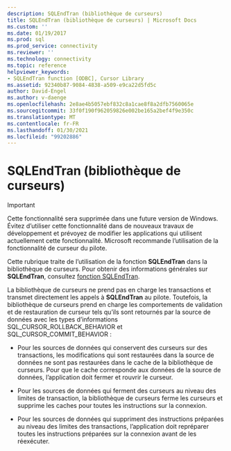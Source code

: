 ```yaml
---
description: SQLEndTran (bibliothèque de curseurs)
title: SQLEndTran (bibliothèque de curseurs) | Microsoft Docs
ms.custom: ''
ms.date: 01/19/2017
ms.prod: sql
ms.prod_service: connectivity
ms.reviewer: ''
ms.technology: connectivity
ms.topic: reference
helpviewer_keywords:
- SQLEndTran function [ODBC], Cursor Library
ms.assetid: 92340b87-9084-4838-a509-e9ca22d5fd5c
author: David-Engel
ms.author: v-daenge
ms.openlocfilehash: 2e8ae4b5057ebf832c8a1cae8f8a2dfb7560065e
ms.sourcegitcommit: 33f0f190f962059826e002be165a2bef4f9e350c
ms.translationtype: MT
ms.contentlocale: fr-FR
ms.lasthandoff: 01/30/2021
ms.locfileid: "99202886"
---
```

# <a name="sqlendtran-cursor-library"></a>SQLEndTran (bibliothèque de curseurs)
> [!IMPORTANT]  
>  Cette fonctionnalité sera supprimée dans une future version de Windows. Évitez d’utiliser cette fonctionnalité dans de nouveaux travaux de développement et prévoyez de modifier les applications qui utilisent actuellement cette fonctionnalité. Microsoft recommande l’utilisation de la fonctionnalité de curseur du pilote.  
  
 Cette rubrique traite de l’utilisation de la fonction **SQLEndTran** dans la bibliothèque de curseurs. Pour obtenir des informations générales sur **SQLEndTran**, consultez [fonction SQLEndTran](../../../odbc/reference/syntax/sqlendtran-function.md).  
  
 La bibliothèque de curseurs ne prend pas en charge les transactions et transmet directement les appels à **SQLEndTran** au pilote. Toutefois, la bibliothèque de curseurs prend en charge les comportements de validation et de restauration de curseur tels qu’ils sont retournés par la source de données avec les types d’informations SQL_CURSOR_ROLLBACK_BEHAVIOR et SQL_CURSOR_COMMIT_BEHAVIOR :  
  
-   Pour les sources de données qui conservent des curseurs sur des transactions, les modifications qui sont restaurées dans la source de données ne sont pas restaurées dans le cache de la bibliothèque de curseurs. Pour que le cache corresponde aux données de la source de données, l’application doit fermer et rouvrir le curseur.  
  
-   Pour les sources de données qui ferment des curseurs au niveau des limites de transaction, la bibliothèque de curseurs ferme les curseurs et supprime les caches pour toutes les instructions sur la connexion.  
  
-   Pour les sources de données qui suppriment des instructions préparées au niveau des limites des transactions, l’application doit repréparer toutes les instructions préparées sur la connexion avant de les réexécuter.
